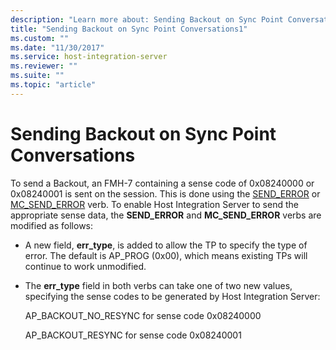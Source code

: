 ```yaml
---
description: "Learn more about: Sending Backout on Sync Point Conversations"
title: "Sending Backout on Sync Point Conversations1"
ms.custom: ""
ms.date: "11/30/2017"
ms.service: host-integration-server
ms.reviewer: ""
ms.suite: ""
ms.topic: "article"
---
```

# Sending Backout on Sync Point Conversations
To send a Backout, an FMH-7 containing a sense code of 0x08240000 or 0x08240001 is sent on the session. This is done using the [SEND_ERROR](./send-error2.md) or [MC_SEND_ERROR](./mc-send-error2.md) verb. To enable Host Integration Server to send the appropriate sense data, the **SEND_ERROR** and **MC_SEND_ERROR** verbs are modified as follows:  
  
-   A new field, **err_type**, is added to allow the TP to specify the type of error. The default is AP_PROG (0x00), which means existing TPs will continue to work unmodified.  
  
-   The **err_type** field in both verbs can take one of two new values, specifying the sense codes to be generated by Host Integration Server:  
  
     AP_BACKOUT_NO_RESYNC for sense code 0x08240000  
  
     AP_BACKOUT_RESYNC for sense code 0x08240001

